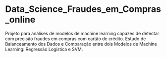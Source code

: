 # Data_Science_Fraudes_em_Compras_online
Projeto para análises de modelos de machine learning capazes de detectar com precisão fraudes em compras com cartão de crédito. Estudo de Balanceamento dos Dados e Comparação entre dois Modelos de Machine Learning: Regressão Logística e SVM.

